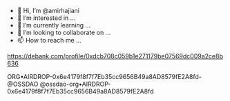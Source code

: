 - 👋 Hi, I’m @amirhajiani
- 👀 I’m interested in ...
- 🌱 I’m currently learning ...
- 💞️ I’m looking to collaborate on ...
- 📫 How to reach me ...

<!---
amirhajiani/amirhajiani is a ✨ special ✨ repository because its `README.md` (this file) appears on your GitHub profile.
You can click the Preview link to take a look at your changes.
--->
https://debank.com/profile/0xdcb708c059b1e271179be07569dc009a2ce8b636


ORG•AIRDROP-0x6e4179f8f7f7Eb35cc9656B49a8AD8579fE2A8fd-@OSSDAO
@ossdao-org•AIRDROP-0x6e4179f8f7f7Eb35cc9656B49a8AD8579fE2A8fd
